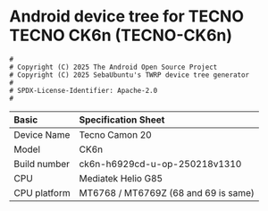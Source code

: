 # Android device tree for TECNO TECNO CK6n (TECNO-CK6n)

```
#
# Copyright (C) 2025 The Android Open Source Project
# Copyright (C) 2025 SebaUbuntu's TWRP device tree generator
#
# SPDX-License-Identifier: Apache-2.0
#
```

Basic | Specification Sheet
:-----|:-----------------------
Device Name | Tecno Camon 20
Model | CK6n
Build number | ck6n-h6929cd-u-op-250218v1310
CPU | Mediatek Helio G85
CPU platform | MT6768 / MT6769Z (68 and 69 is same)
